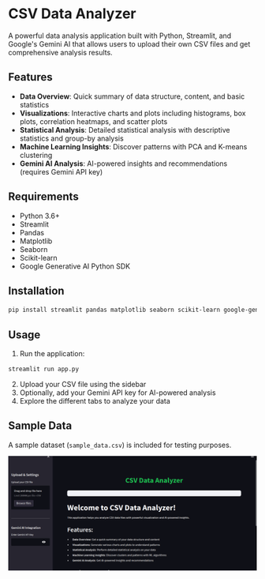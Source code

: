 # CSV Data Analyzer

A powerful data analysis application built with Python, Streamlit, and Google's Gemini AI that allows users to upload their own CSV files and get comprehensive analysis results.

## Features

- **Data Overview**: Quick summary of data structure, content, and basic statistics
- **Visualizations**: Interactive charts and plots including histograms, box plots, correlation heatmaps, and scatter plots
- **Statistical Analysis**: Detailed statistical analysis with descriptive statistics and group-by analysis
- **Machine Learning Insights**: Discover patterns with PCA and K-means clustering
- **Gemini AI Analysis**: AI-powered insights and recommendations (requires Gemini API key)

## Requirements

- Python 3.6+
- Streamlit
- Pandas
- Matplotlib
- Seaborn
- Scikit-learn
- Google Generative AI Python SDK

## Installation

```bash
pip install streamlit pandas matplotlib seaborn scikit-learn google-generativeai
```

## Usage

1. Run the application:
```bash
streamlit run app.py
```

2. Upload your CSV file using the sidebar
3. Optionally, add your Gemini API key for AI-powered analysis
4. Explore the different tabs to analyze your data

## Sample Data

A sample dataset (`sample_data.csv`) is included for testing purposes.

[![Watch the Demo](./csv_analyzer_demo.png)](https://drive.google.com/file/d/1k-lLvTqXvn6jVPf7veY1Jd1Q4DgUGHo1/view?usp=sharing)

